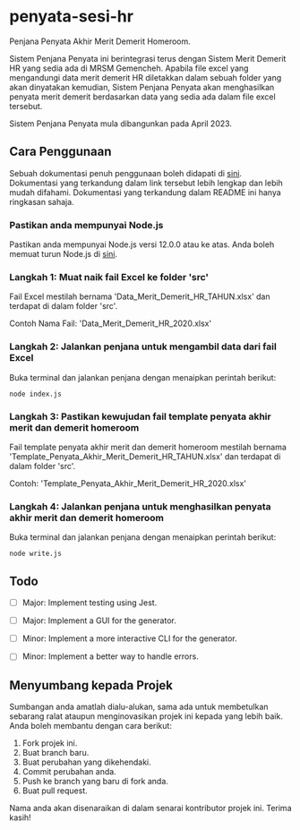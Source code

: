 # penyata-sesi-hr
Penjana Penyata Akhir Merit Demerit Homeroom.

Sistem Penjana Penyata ini berintegrasi terus dengan Sistem Merit Demerit HR yang sedia ada di MRSM Gemencheh. Apabila file excel yang mengandungi data merit demerit HR diletakkan dalam sebuah folder yang akan dinyatakan kemudian, Sistem Penjana Penyata akan menghasilkan penyata merit demerit berdasarkan data yang sedia ada dalam file excel tersebut.

Sistem Penjana Penyata mula dibangunkan pada April 2023.

## Cara Penggunaan

Sebuah dokumentasi penuh penggunaan boleh didapati di [sini](https://docs.google.com/document/d/1EO1ZJwPavTDKv6M_ybXg-wm25_HHItIb3t_a_2tttqc/edit?usp=sharing). Dokumentasi yang terkandung dalam link tersebut lebih lengkap dan lebih mudah difahami. Dokumentasi yang terkandung dalam README ini hanya ringkasan sahaja.

### Pastikan anda mempunyai Node.js

Pastikan anda mempunyai Node.js versi 12.0.0 atau ke atas. Anda boleh memuat turun Node.js di [sini](https://nodejs.org/en/download/).

### Langkah 1: Muat naik fail Excel ke folder 'src'

Fail Excel mestilah bernama 'Data_Merit_Demerit_HR_TAHUN.xlsx' dan terdapat di dalam folder 'src'.

Contoh Nama Fail: 'Data_Merit_Demerit_HR_2020.xlsx'

### Langkah 2: Jalankan penjana untuk mengambil data dari fail Excel

Buka terminal dan jalankan penjana dengan menaipkan perintah berikut:

```
node index.js 
```

### Langkah 3: Pastikan kewujudan fail template penyata akhir merit dan demerit homeroom

Fail template penyata akhir merit dan demerit homeroom mestilah bernama 'Template_Penyata_Akhir_Merit_Demerit_HR_TAHUN.xlsx' dan terdapat di dalam folder 'src'.

Contoh: 'Template_Penyata_Akhir_Merit_Demerit_HR_2020.xlsx'

### Langkah 4: Jalankan penjana untuk menghasilkan penyata akhir merit dan demerit homeroom

Buka terminal dan jalankan penjana dengan menaipkan perintah berikut:

```
node write.js
```

## Todo

- [ ] Major: Implement testing using Jest.
- [ ] Major: Implement a GUI for the generator.
- [ ] Minor: Implement a more interactive CLI for the generator.
- [ ] Minor: Implement a better way to handle errors.


## Menyumbang kepada Projek

Sumbangan anda amatlah dialu-alukan, sama ada untuk membetulkan sebarang ralat ataupun menginovasikan projek ini kepada yang lebih baik. Anda boleh membantu dengan cara berikut:

1. Fork projek ini.
2. Buat branch baru.
3. Buat perubahan yang dikehendaki.
4. Commit perubahan anda.
5. Push ke branch yang baru di fork anda.
6. Buat pull request.

Nama anda akan disenaraikan di dalam senarai kontributor projek ini. Terima kasih!